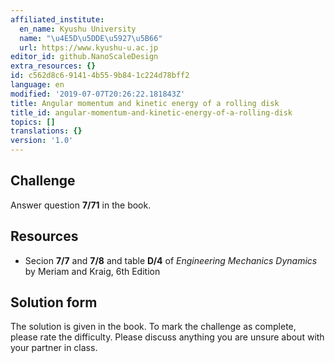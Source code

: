 ```yaml
---
affiliated_institute:
  en_name: Kyushu University
  name: "\u4E5D\u5DDE\u5927\u5B66"
  url: https://www.kyushu-u.ac.jp
editor_id: github.NanoScaleDesign
extra_resources: {}
id: c562d8c6-9141-4b55-9b84-1c224d78bff2
language: en
modified: '2019-07-07T20:26:22.181843Z'
title: Angular momentum and kinetic energy of a rolling disk
title_id: angular-momentum-and-kinetic-energy-of-a-rolling-disk
topics: []
translations: {}
version: '1.0'
---
```


## Challenge
Answer question **7/71** in the book.

## Resources
- Secion **7/7** and **7/8** and table **D/4** of *Engineering Mechanics Dynamics* by Meriam and Kraig, 6th Edition


## Solution form
The solution is given in the book.
To mark the challenge as complete, please rate the difficulty.
Please discuss anything you are unsure about with your partner in class.
